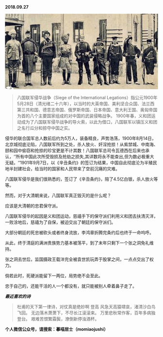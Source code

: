 
          
            
**2018.09.27**



![](img/51001-a4fbd303bd667f68.jpeg)



>八国联军侵华战争（Siege of the International Legations）指公元1900年5月28日（清光绪二十六年），以当时的大英帝国、美利坚合众国、法兰西第三共和国、德意志帝国、俄罗斯帝国、日本帝国、意大利王国、奥匈帝国为首的八个主要国家组成的对中国的武装侵略战争。
1900年春，义和团运动成为了八国联军侵华战争的导火索，以此为借口，八国联军以镇压义和团之名行瓜分和掠夺中国之实。

侵华的联合国军总人数前后约为5万人，装备精良，声势浩荡，1900年8月14日，北京城彻底沦陷，八国联军所到之处，杀人放火、奸淫抢掠！从紫禁城、中南海、颐和园中偷窃和抢掠的珍宝更是不计其数！八国联军总司令瓦德西在后来也承认，‘’所有中国此次所受毁损及抢劫之损失,其详数将永不能查出,但为数必极重大无疑。‘’1901年9月7日，以《辛丑条约》的签订为结果，中国自此彻底沦为半殖民地半封建社会，给当时的国家和人民带来了空前沉痛的灾难。



八国联军侵华是我们很熟悉的，签订了《辛丑条约》，陪了4.5亿白银，杀人放火等等。

然而，对于大清朝来说，八国联军真正毁灭的是什么呢？

应该是大清朝的忠君保守派。

八国联军侵华的起因是义和团运动，慈禧手下的保守派们利用义和团去扶清灭洋，一败涂地后，慈禧为了自保，被迫交出了朝廷的保守派们。

大部分朝廷的死忠被砍头或者终身流放，李鸿章折腾完条约后也终于一命呜呼。

从此，终于清庭的满洲贵族势力基本被荡平，到了末年只剩下一个张之洞免礼维持。

张之洞去世后，监国摄政王载沣完全被袁世凯玩弄于股掌之间，一点点交出了权力。

倘若此时，死硬派能留下一两位，局势绝不会至此。

忠于自己的，还能干活的人一个都没有，就只能被别人牵着鼻子走了。


***最近喜欢的诗***
>杜甫的天下第一律诗，对仗真是绝妙啊
登高
风急天高猿啸哀，渚清沙白鸟飞回。
无边落木萧萧下，不尽长江滚滚来。
万里悲秋常作客，百年多病独登台。
艰难苦恨繁霜鬓，潦倒新停浊酒杯。




**个人微信公众号，请搜索：摹喵居士（momiaojushi）**

          
        